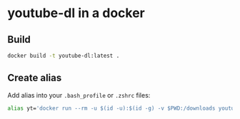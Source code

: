 # youtube-dl in a docker

## Build

```sh
docker build -t youtube-dl:latest .
```

## Create alias

Add alias into your `.bash_profile` or `.zshrc` files:

```sh
alias yt='docker run --rm -u $(id -u):$(id -g) -v $PWD:/downloads youtube-dl:latest'
```
